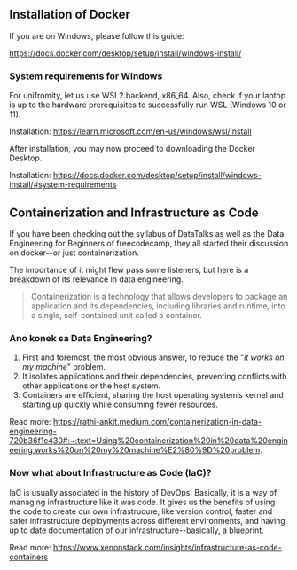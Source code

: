 ## Installation of Docker
If you are on Windows, please follow this guide: 

https://docs.docker.com/desktop/setup/install/windows-install/

### System requirements for Windows
For unifromity, let us use WSL2 backend, x86_64. Also, check if your laptop is up to the hardware prerequisites to successfully run WSL (Windows 10 or 11).

Installation: https://learn.microsoft.com/en-us/windows/wsl/install

After installation, you may now proceed to downloading the Docker Desktop.

Installation: https://docs.docker.com/desktop/setup/install/windows-install/#system-requirements

## Containerization and Infrastructure as Code
If you have been checking out the syllabus of DataTalks as well as the Data Engineering for Beginners of freecodecamp, they all started their discussion on docker--or just containerization. 

The importance of it might flew pass some listeners, but here is a breakdown of its relevance in data engineering. 

> Containerization is a technology that allows developers to package an application and its dependencies, including libraries and runtime, into a single, self-contained unit called a container.

### Ano konek sa Data Engineering?
1. First and foremost, the most obvious answer, to reduce the "*it works on my machine*" problem. 
2. It isolates applications and their dependencies, preventing conflicts with other applications or the host system.
3. Containers are efficient, sharing the host operating system’s kernel and starting up quickly while consuming fewer resources.

Read more: https://rathi-ankit.medium.com/containerization-in-data-engineering-720b36f1c430#:~:text=Using%20containerization%20in%20data%20engineering,works%20on%20my%20machine%E2%80%9D%20problem.

### Now what about Infrastructure as Code (IaC)?
IaC is usually associated in the history of DevOps. Basically, it is a way of managing infrastructure like it was code. It gives us the benefits of using the code to create our own infrastrucure, like version control, faster and safer infrastructure deployments across different environments, and having up to date documentation of our infrastructure--basically, a blueprint.

Read more: https://www.xenonstack.com/insights/infrastructure-as-code-containers
